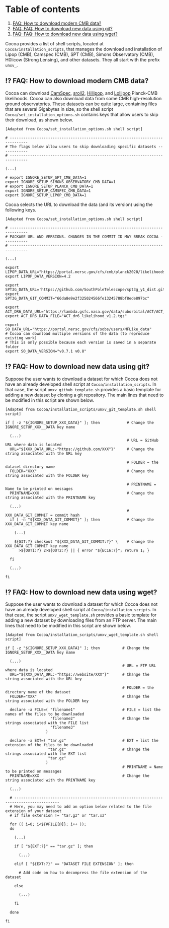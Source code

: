 # Table of contents
1. [FAQ: How to download modern CMB data?](#new_planck_data)
2. [FAQ: FAQ: How to download new data using git?](#new_likelihood_and_data)
3. [FAQ: FAQ: How to download new data using wget?](#new_likelihood_and_data2)
 
Cocoa provides a list of shell scripts, located at `Cocoa/installation_scripts`, that manages the download and installation of Lipop (CMB), Camspec (CMB), SPT (CMB), Simons Observatory (CMB), H0licow (Strong Lensing), and other datasets. They all start with the prefix `unxv_`. 

## :interrobang: FAQ: How to download modern CMB data? <a name="new_planck_data"></a>

Cocoa can download [CamSpec](https://people.ast.cam.ac.uk/~stg20/camspec/index.html), [sroll2](https://web.fe.infn.it/~pagano/low_ell_datasets/sroll2/), [Hillipop](https://github.com/planck-npipe/hillipop.git), and [Lollipop](https://github.com/planck-npipe/lollipop.git) Planck-CMB likelihoods. Cocoa can also download data from some CMB high-resolution ground observatories. These datasets can be quite large, containing files that are several Gigabytes in size, so the shell script  `Cocoa/set_installation_options.sh` contains keys that allow users to skip their download, as shown below.

    [Adapted from Cocoa/set_installation_options.sh shell script] 

    # ------------------------------------------------------------------------------
    # The flags below allow users to skip downloading specific datasets ------------
    # ------------------------------------------------------------------------------
    
    (...)

    # export IGNORE_SETUP_SPT_CMB_DATA=1
    export IGNORE_SETUP_SIMONS_OBSERVATORY_CMB_DATA=1
    # export IGNORE_SETUP_PLANCK_CMB_DATA=1
    export IGNORE_SETUP_CAMSPEC_CMB_DATA=1
    export IGNORE_SETUP_LIPOP_CMB_DATA=1

Cocoa selects the URL to download the data (and its version) using the following keys.

    [Adapted from Cocoa/set_installation_options.sh shell script] 

    # ------------------------------------------------------------------------------
    # PACKAGE URL AND VERSIONS. CHANGES IN THE COMMIT ID MAY BREAK COCOA -----------
    # ------------------------------------------------------------------------------

    (...)
    
    export LIPOP_DATA_URL="https://portal.nersc.gov/cfs/cmb/planck2020/likelihoods"
    export LIPOP_DATA_VERSION=4.2

    export SPT3G_DATA_URL='https://github.com/SouthPoleTelescope/spt3g_y1_dist.git'
    export SPT3G_DATA_GIT_COMMIT="66da8e9e2f325024566fe13245788bf8ede897bc"

    export ACT_DR6_DATA_URL="https://lambda.gsfc.nasa.gov/data/suborbital/ACT/ACT_dr6/likelihood/data"
    export ACT_DR6_DATA_FILE="ACT_dr6_likelihood_v1.2.tgz"

    export SO_DATA_URL="https://portal.nersc.gov/cfs/sobs/users/MFLike_data"
    # Cocoa can download multiple versions of the data (to reproduce existing work)
    # This is only possible because each version is saved in a separate folder
    export SO_DATA_VERSION="v0.7.1 v0.8"

## :interrobang: FAQ: How to download new data using git? <a name="new_likelihood_and_data"></a>

 Suppose the user wants to download a dataset for which Cocoa does not have an already developed shell script at `Cocoa/installation_scripts`. In that case, the script `unxv_github_template.sh` provides a basic template for adding a new dataset by cloning a git repository. The main lines that need to be modified in this script are shown below.

    [Adapted from Cocoa/installation_scripts/unxv_git_template.sh shell script] 
    
    if [ -z "${IGNORE_SETUP_XXX_DATA}" ]; then            # Change the IGNORE_SETUP_XXX__DATA key name

      (...)
                                                          # URL = GitHub URL where data is located
      URL="${XXX_DATA_URL:-"https://github.com/XXX"}"     # Change the string associated with the URL key
    
                                                          # FOLDER = the dataset directory name
      FOLDER="XXX"                                        # Change the string associated with the FOLDER key

                                                          # PRINTNAME = Name to be printed on messages
      PRINTNAME=XXX                                       # Change the string associated with the PRINTNAME key
  
      (...) 
                                                          # XXX_DATA_GIT_COMMIT = commit hash
      if [ -n "${XXX_DATA_GIT_COMMIT}" ]; then            # Change the XXX_DATA_GIT_COMMIT key name

        (...)
      
        ${GIT:?} checkout "${XXX_DATA_GIT_COMMIT:?}" \    # Change the XXX_DATA_GIT_COMMIT key name
          >${OUT1:?} 2>${OUT2:?} || { error "${EC16:?}"; return 1; }
   
      fi
      
      (...)
    
    fi
  
## :interrobang: FAQ: How to download new data using wget? <a name="new_likelihood_and_data2"></a>

 Suppose the user wants to download a dataset for which Cocoa does not have an already developed shell script at `Cocoa/installation_scripts`. In that case, the script `unxv_wget_template.sh` provides a basic template for adding a new dataset by downloading files from an FTP server. The main lines that need to be modified in this script are shown below.

    [Adapted from Cocoa/installation_scripts/unxv_wget_template.sh shell script] 
    
    if [ -z "${IGNORE_SETUP_XXX_DATA}" ]; then          # Change the IGNORE_SETUP_XXX__DATA key name

      (...)
                                                        # URL = FTP URL where data is located
      URL="${XXX_DATA_URL:-"https://website/XXX"}"      # Change the string associated with the URL key

                                                        # FOLDER = the directory name of the dataset
      FOLDER="XXX"                                      # Change the string associated with the FOLDER key

      declare -a FILE=( "filename1"                     # FILE = list the names of the files to be downloaded
                        "filename2"                     # Change the strings associated with the FILE list 
                        "filename3"
                      )

      declare -a EXT=( "tar.gz"                         # EXT = list the extension of the files to be downloaded
                       "tar.gz"                         # Change the strings associated with the EXT list  
                       "tar.gz"
                      )
                                                        # PRINTNAME = Name to be printed on messages
      PRINTNAME=XXX                                     # Change the string associated with the PRINTNAME key

      (...)

      # ------------------------------------------------------------------------------------------
      # Here, you may need to add an option below related to the file extension of your dataset
      # if file extension != "tar.gz" or "tar.xz"
      
      for (( i=0; i<${#FILE[@]}; i++ ));
      do
    
        (...)
    
        if [ "${EXT:?}" == "tar.gz" ]; then
          
          (...)
        
        elif [ "${EXT:?}" == "DATASET FILE EXTENSION" ]; then

          # Add code on how to decompress the file extension of the dataset
        
        else
        
          (...)
 
        fi
    
      done
    
    fi
